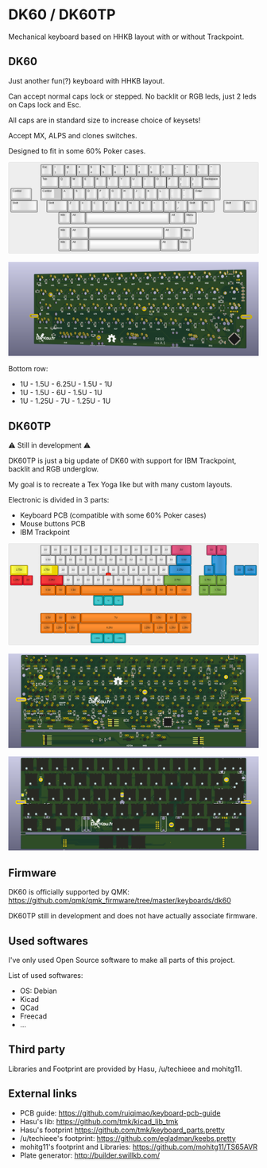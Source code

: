 # DK60 / DK60TP
Mechanical keyboard based on HHKB layout with or without Trackpoint.

## DK60
Just another fun(?) keyboard with HHKB layout.

Can accept normal caps lock or stepped. No backlit or RGB leds, just 2 leds on Caps lock and Esc.

All caps are in standard size to increase choice of keysets!

Accept MX, ALPS and clones switches.

Designed to fit in some 60% Poker cases.

![Layout](./Previews/DK60.png "Layout")

![PCB](./Previews/DK60-PCB.png "PCB")

Bottom row:
* 1U - 1.5U - 6.25U - 1.5U - 1U
* 1U - 1.5U - 6U - 1.5U - 1U
* 1U - 1.25U - 7U - 1.25U - 1U

## DK60TP
:warning: Still in development :warning:

DK60TP is just a big update of DK60 with support for IBM Trackpoint, backlit and RGB underglow.

My goal is to recreate a Tex Yoga like but with many custom layouts.

Electronic is divided in 3 parts:
* Keyboard PCB (compatible with some 60% Poker cases)
* Mouse buttons PCB
* IBM Trackpoint

![Layout](./Previews/DK60TP.png "Layout")

![PCB](./Previews/DK60TP-PCB.png "PCB")

![PCB](./Previews/DK60TP-PCB-FRONT.png "PCB Front")

## Firmware
DK60 is officially supported by QMK: https://github.com/qmk/qmk_firmware/tree/master/keyboards/dk60

DK60TP still in development and does not have actually associate firmware.

## Used softwares
I've only used Open Source software to make all parts of this project.

List of used softwares:
* OS: Debian
* Kicad
* QCad
* Freecad
* ...

## Third party
Libraries and Footprint are provided by Hasu, /u/techieee and mohitg11.

## External links

* PCB guide: https://github.com/ruiqimao/keyboard-pcb-guide
* Hasu's lib: https://github.com/tmk/kicad_lib_tmk
* Hasu's footprint https://github.com/tmk/keyboard_parts.pretty
* /u/techieee's footprint: https://github.com/egladman/keebs.pretty
* mohitg11's footprint and Libraries: https://github.com/mohitg11/TS65AVR
* Plate generator: http://builder.swillkb.com/
